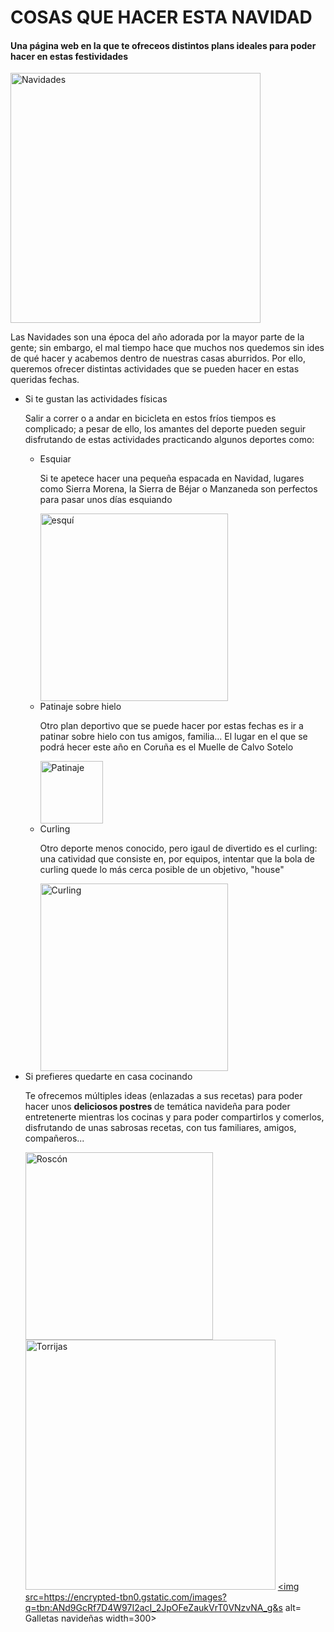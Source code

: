 <!DOCTYPE html>
<html>
<head>
  <meta charset="utf-8">
  <meta name="viewport" content="width=device-width">
</head>
</head>
<body>
  <h1> COSAS QUE HACER ESTA NAVIDAD</h1>
  <h4> Una página web en la que te ofreceos distintos plans ideales para poder hacer en estas festividades  </h4>
<img src=https://images.rawpixel.com/image_1300/czNmcy1wcml2YXRlL3Jhd3BpeGVsX2ltYWdlcy93ZWJzaXRlX2NvbnRlbnQvbHIvdXB3azYxOTA0NjM3LXdpa2ltZWRpYS1pbWFnZS1rb3dhcGhuNi5qcGc.jpg alt= Navidades width =400>

<p> Las Navidades son una época del año adorada por la mayor parte de la gente; sin embargo, el mal tiempo hace que muchos nos quedemos sin ides de qué hacer y acabemos dentro de nuestras casas aburridos. Por ello, queremos ofrecer distintas actividades que se pueden hacer en estas queridas fechas. </p>
<ul>
<li> Si te gustan las actividades físicas</li>
 <p>Salir a correr o a andar en bicicleta en estos fríos tiempos es complicado; a pesar de ello, los amantes del deporte pueden seguir disfrutando de estas actividades practicando algunos deportes como:</p>
 <ul>
  <li>Esquiar
   <p> Si te apetece hacer una pequeña espacada en Navidad, lugares como Sierra Morena, la Sierra de Béjar o Manzaneda son perfectos para pasar unos días esquiando </p>
    <img src=https://live.staticflickr.com/7839/46493919074_9a7c2d5388_b.jpg alt= esquí width=300> </li>

  
 <li> Patinaje sobre hielo
  <p> Otro plan deportivo que se puede hacer por estas fechas es ir a patinar sobre hielo con tus amigos, familia... El lugar en el que se podrá hecer este año en Coruña es el Muelle de Calvo Sotelo</p>
   <img src=https://upload.wikimedia.org/wikipedia/commons/d/d3/2019-2020_ISU_Junior_Grand_Prix_Final_Kamila_Valieva_2019_12_06_1447.jpg alt= Patinaje sobre hielo width=100></li>
  <li> Curling
  <p> Otro deporte menos conocido, pero igaul de divertido es el curling: una catividad que consiste en, por equipos, intentar que la bola de curling quede lo más cerca posible de un objetivo, "house"</p>
   <img src=https://encrypted-tbn0.gstatic.com/images?q=tbn:ANd9GcQqEjXdNL-VxLzmTWB4ahyICcIuXUO9JD7EJg&s alt= Curling width=300></li>

</ul>

  <li> Si prefieres quedarte en casa cocinando</li>
 <p> Te ofrecemos múltiples ideas (enlazadas a sus recetas) para poder hacer unos <strong> deliciosos postres </strong> de temática navideña para poder entretenerte mientras los cocinas y para poder compartirlos y comerlos, disfrutando de unas sabrosas recetas, con tus familiares, amigos, compañeros...  
</html>

 
  <a href= https://recetasdecocina.elmundo.es/2023/01/roscon-de-reyes-receta-facil.html><img src=https://nosolodulces.es/wp-content/uploads/2016/12/nosolodulces-roscon-reyes-crema-pastelera-turron-casero.jpg alt= Roscón de Reyes width=300></a>
<a href= https://www.bonviveur.es/recetas/torrijas><img src=https://nosolodulces.es/wp-content/uploads/2015/03/nosolodulces-torrijas-cointreau-rellenas-mermelada-naranja-semana-santa-2.jpg alt= Torrijas width=400></a>
  <a href= https://www.pequerecetas.com/receta/galletas-navidad-recetas> <img src=https://encrypted-tbn0.gstatic.com/images?q=tbn:ANd9GcRf7D4W97I2acI_2JpOFeZaukVrT0VNzvNA_g&s alt= Galletas navideñas width=300></a>
  
 </ul> 

<ol>
  </body>
 
</html>
